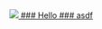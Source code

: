 <a href="https://www.instagram.com/hyo__831/" target="_blank">
<img src="https://img.shields.io/badge/instagram-E4405F?style=flat-square&logo=instagram&logoColor=white"/>
### Hello
### asdf
